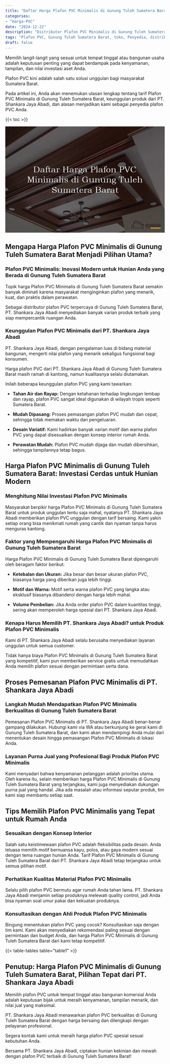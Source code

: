 ```yaml
---
title: "Daftar Harga Plafon PVC Minimalis di Gunung Tuleh Sumatera Barat"
categories: 
- "Harga-PVC"
date: "2024-12-22"
description: "Distributor Plafon PVC Minimalis di Gunung Tuleh Sumatera Barat bagi rumah, perkantoran, dan toko. Panel terbaik, beragam motif, warna elegan, dengan jasa instalasi ditangani oleh tim profesional serta garansi resmi!|Layanan penjualan Plafon PVC Minimalis di Gunung Tuleh Sumatera Barat untuk keperluan rumah, office, atau ritel, dengan produk unggulan dan instalasi oleh tim profesional serta jaminan resmi.|Pilihan Plafon PVC Minimalis di Gunung Tuleh Sumatera Barat yang terbukti bagi rumah, perkantoran, serta toko, bersama panel berkualitas dan instalasi oleh tenaga ahli ahli serta garansi resmi.|Penyediaan Plafon PVC Minimalis di Gunung Tuleh Sumatera Barat untuk rumah, office, serta ritel, beserta material terbaik dan instalasi ditangani oleh tim ahli, disertai dengan garansi resmi.}"
tags: "Plafon PVC, Gunung Tuleh Sumatera Barat, toko, Penyedia, distributor"
draft: false
---
```


Memilih langit-langit yang sesuai untuk tempat tinggal atau bangunan usaha adalah keputusan penting yang dapat berdampak pada kenyamanan, tampilan, dan nilai investasi aset Anda.

Plafon PVC kini adalah salah satu solusi unggulan bagi masyarakat Sumatera Barat.

Pada artikel ini, Anda akan menemukan ulasan lengkap tentang tarif Plafon PVC Minimalis di Gunung Tuleh Sumatera Barat, keunggulan produk dari PT. Shankara Jaya Abadi, dan alasan menjadikan kami sebagai penyedia plafon PVC Anda.

{{< toc >}}

![Daftar Harga Plafon PVC Minimalis di Gunung Tuleh Sumatera Barat](/images/Harga-PVC/Daftar-Harga-Plafon-PVC-Minimalis-di-Gunung-Tuleh-Sumatera-Barat.png)


## Mengapa Harga Plafon PVC Minimalis di Gunung Tuleh Sumatera Barat Menjadi Pilihan Utama?

### Plafon PVC Minimalis: Inovasi Modern untuk Hunian Anda yang Berada di Gunung Tuleh Sumatera Barat

Topik harga Plafon PVC Minimalis di Gunung Tuleh Sumatera Barat semakin banyak diminati karena masyarakat menginginkan plafon yang menarik, kuat, dan praktis dalam perawatan.

Sebagai distributor plafon PVC terpercaya di Gunung Tuleh Sumatera Barat, PT. Shankara Jaya Abadi menyediakan banyak varian produk terbaik yang siap mempercantik ruangan Anda.

### Keunggulan Plafon PVC Minimalis dari PT. Shankara Jaya Abadi

PT. Shankara Jaya Abadi, dengan pengalaman luas di bidang material bangunan, mengerti nilai plafon yang menarik sekaligus fungsional bagi konsumen.

Harga plafon PVC dari PT. Shankara Jaya Abadi di Gunung Tuleh Sumatera Barat masih ramah di kantong, namun kualitasnya selalu diutamakan.

Inilah beberapa keunggulan plafon PVC yang kami tawarkan:

- **Tahan Air dan Rayap:** Dengan ketahanan terhadap lingkungan lembap dan rayap, plafon PVC sangat ideal digunakan di wilayah tropis seperti Sumatera Barat.

- **Mudah Dipasang:** Proses pemasangan plafon PVC mudah dan cepat, sehingga tidak memakan waktu dan pengeluaran.

- **Desain Variatif:** Kami hadirkan banyak varian motif dan warna plafon PVC yang dapat disesuaikan dengan konsep interior rumah Anda.

- **Perawatan Mudah:** Plafon PVC mudah dijaga dan mudah dibersihkan, sehingga tampilannya tetap bagus.

## Harga Plafon PVC Minimalis di Gunung Tuleh Sumatera Barat: Investasi Cerdas untuk Hunian Modern

### Menghitung Nilai Investasi Plafon PVC Minimalis

Masyarakat berpikir harga Plafon PVC Minimalis di Gunung Tuleh Sumatera Barat untuk produk unggulan tentu saja mahal, nyatanya PT. Shankara Jaya Abadi memberikan plafon PVC unggulan dengan tarif bersaing. Kami yakin setiap orang bisa menikmati rumah yang cantik dan nyaman tanpa harus menguras kantong.

### Faktor yang Mempengaruhi Harga Plafon PVC Minimalis di Gunung Tuleh Sumatera Barat

Harga Plafon PVC Minimalis di Gunung Tuleh Sumatera Barat dipengaruhi oleh beragam faktor berikut:

- **Ketebalan dan Ukuran:** Jika besar dan besar ukuran plafon PVC, biasanya harga yang diberikan juga lebih tinggi.

- **Motif dan Warna:** Motif serta warna plafon PVC yang langka atau eksklusif biasanya dibanderol dengan harga lebih mahal.

- **Volume Pembelian:** Jika Anda order plafon PVC dalam kuantitas tinggi, sering akan memperoleh harga spesial dari PT. Shankara Jaya Abadi.

### Kenapa Harus Memilih PT. Shankara Jaya Abadi? untuk Produk Plafon PVC Minimalis

Kami di PT. Shankara Jaya Abadi selalu berusaha menyediakan layanan unggulan untuk semua customer.

Tidak hanya biaya Plafon PVC Minimalis di Gunung Tuleh Sumatera Barat yang kompetitif, kami pun memberikan service gratis untuk memudahkan Anda memilih plafon sesuai dengan permintaan serta dana.

## Proses Pemesanan Plafon PVC Minimalis di PT. Shankara Jaya Abadi

### Langkah Mudah Mendapatkan Plafon PVC Minimalis Berkualitas di Gunung Tuleh Sumatera Barat

Pemesanan Plafon PVC Minimalis di PT. Shankara Jaya Abadi benar-benar gampang dilakukan. Hubungi kami via WA atau berkunjung ke gerai kami di Gunung Tuleh Sumatera Barat, dan kami akan mendampingi Anda mulai dari menentukan desain hingga pemasangan Plafon PVC Minimalis di lokasi Anda.

### Layanan Purna Jual yang Profesional Bagi Produk Plafon PVC Minimalis

Kami menyadari bahwa kenyamanan pelanggan adalah prioritas utama. Oleh karena itu, selain memberikan harga Plafon PVC Minimalis di Gunung Tuleh Sumatera Barat yang terjangkau, kami juga menyediakan dukungan purna jual yang handal. Jika ada masalah atau informasi seputar produk, tim kami siap membantu setiap saat.

## Tips Memilih Plafon PVC Minimalis yang Tepat untuk Rumah Anda

### Sesuaikan dengan Konsep Interior

Salah satu keistimewaan plafon PVC adalah fleksibilitas pada desain. Anda leluasa memilih motif bernuansa kayu, polos, atau gaya modern sesuai dengan tema ruangan hunian Anda. Tarif Plafon PVC Minimalis di Gunung Tuleh Sumatera Barat dari PT. Shankara Jaya Abadi tetap terjangkau untuk semua pilihan motif.

### Perhatikan Kualitas Material Plafon PVC Minimalis

Selalu pilih plafon PVC bermutu agar rumah Anda tahan lama. PT. Shankara Jaya Abadi menjamin setiap produknya melewati quality control, jadi Anda bisa nyaman soal umur pakai dan kekuatan produknya.

### Konsultasikan dengan Ahli Produk Plafon PVC Minimalis

Bingung menentukan plafon PVC yang cocok? Konsultasikan saja dengan tim kami. Kami akan menyediakan rekomendasi paling sesuai dengan permintaan dan budget Anda, dan harga Plafon PVC Minimalis di Gunung Tuleh Sumatera Barat dari kami tetap kompetitif.

{{< table-tables table="table1" >}}

## Penutup: Harga Plafon PVC Minimalis di Gunung Tuleh Sumatera Barat, Pilihan Tepat dari PT. Shankara Jaya Abadi

Memilih plafon PVC untuk tempat tinggal atau bangunan komersial Anda adalah keputusan bijak untuk meraih kenyamanan, tampilan menarik, dan nilai jual yang maksimal.

PT. Shankara Jaya Abadi menawarkan plafon PVC berkualitas di Gunung Tuleh Sumatera Barat dengan harga bersaing dan dilengkapi dengan pelayanan profesional.

Segera kontak kami untuk meraih harga plafon PVC spesial sesuai kebutuhan Anda.

Bersama PT. Shankara Jaya Abadi, ciptakan hunian kekinian dan mewah dengan plafon PVC terbaik di Gunung Tuleh Sumatera Barat!